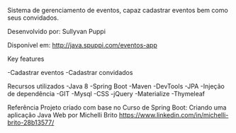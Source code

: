 Sistema de gerenciamento de eventos, capaz cadastrar eventos bem como seus convidados.

Desenvolvido por: Sullyvan Puppi

Disponível em: http://java.spuppi.com/eventos-app

Key features

-Cadastrar eventos
-Cadastrar convidados


Recursos utilizados
-Java 8
-Spring Boot
-Maven
-DevTools
-JPA
-Injeção de dependência
-GIT
-Mysql
-CSS
-jQuery
-Materialize
-Thymeleaf

Referência
Projeto criado com base no Curso de Spring Boot: Criando uma aplicação Java Web por Michelli Brito
https://www.linkedin.com/in/michelli-brito-28b13577/

